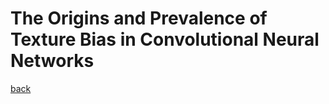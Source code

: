 # The Origins and Prevalence of Texture Bias in Convolutional Neural Networks

[back](https://github.com/YHJYH/Machine_Learning/blob/main/projects/Master_Thesis/papers/111.md#content)
